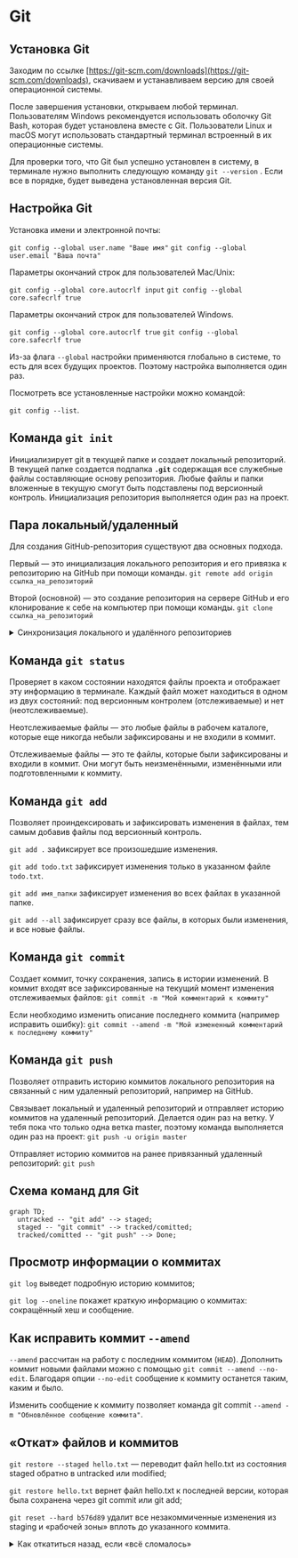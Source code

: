 # Git

## Установка Git

Заходим по ссылке [https://git-scm.com/downloads](https://git-scm.com/downloads), скачиваем и устанавливаем версию для своей операционной системы.

После завершения установки, открываем любой терминал. Пользователям Windows рекомендуется использовать оболочку Git Bash, которая будет установлена вместе с Git. Пользователи Linux и macOS могут использовать стандартный терминал встроенный в их операционные системы.

Для проверки того, что Git был успешно установлен в систему, в терминале нужно выполнить следующую команду `git --version` . Если все в порядке, будет выведена установленная версия Git.

## Настройка Git

Установка имени и электронной почты:

`git config --global user.name "Ваше имя"`
`git config --global user.email "Ваша почта"`

Параметры окончаний строк для пользователей Mac/Unix:

`git config --global core.autocrlf input`
`git config --global core.safecrlf true`

Параметры окончаний строк для пользователей Windows.

`git config --global core.autocrlf true`
`git config --global core.safecrlf true`

Из-за флага `--global` настройки применяются глобально в системе, то есть для всех будущих проектов. Поэтому настройка выполняется один раз.

Посмотреть все установленные настройки можно командой:

`git config --list`.

## Команда **`git init`**

Инициализирует git в текущей папке и создает локальный репозиторий. В текущей папке создается подпапка **`.git`** содержащая все служебные файлы составляющие основу репозитория. Любые файлы и папки вложенные в текущую смогут быть подставлены под версионный контроль. Инициализация репозитория выполняется один раз на проект.

## Пара локальный/удаленный

Для создания GitHub-репозитория существуют два основных подхода.

Первый — это инициализация локального репозитория и его привязка к репозиторию на GitHub при помощи команды.
`git remote add origin ссылка_на_репозиторий`

Второй (основной) — это создание репозитория на сервере GitHub и его клонирование к себе на компьютер при помощи команды.
`git clone ссылка_на_репозиторий`

<details>
<summary>Синхронизация локального и удалённого репозиториев</summary>

`git remote add origin https://github.com/YandexPracticum/first-project.git` (от англ. remote, «удалённый» + add, «добавить») — привяжи локальный репозиторий к удалённому с URL `https://github.com/YandexPracticum/first-project.git`;

`git remote -v` (от англ. verbose, «подробный») — проверь, что репозитории действительно связались;

`git push -u origin main` (от англ. push, «толкать») — в первый раз загрузи все коммиты из локального репозитория в удалённый с названием `origin`.

💡 Ваша ветка может называться master, а не main. Подправьте команду, если это необходимо.

`git push` (от англ. push, «толкать») — загрузи коммиты в удалённый репозиторий после того, как он был привязан с помощью флага `-u`.

</details>

## Команда **`git status`**

Проверяет в каком состоянии находятся файлы проекта и отображает эту информацию в терминале. Каждый файл может находиться в одном из двух состояний: под версионным контролем (отслеживаемые) и нет (неотслеживаемые).

Неотслеживаемые файлы — это любые файлы в рабочем каталоге, которые еще никогда небыли зафиксированы и не входили в коммит.

Отслеживаемые файлы — это те файлы, которые были зафиксированы и входили в коммит. Они могут быть неизменёнными, изменёнными или подготовленными к коммиту.

## Команда **`git add`**

Позволяет проиндексировать и зафиксировать изменения в файлах, тем самым добавив файлы под версионный контроль.

`git add .` зафиксирует все произошедшие изменения.

`git add todo.txt` зафиксирует изменения только в указанном файле `todo.txt`.

`git add имя_папки` зафиксирует изменения во всех файлах в указанной папке.

`git add --all` зафиксирует сразу все файлы, в которых были изменения, и все новые файлы.

## Команда **`git commit`**

Создает коммит, точку сохранения, запись в истории изменений.
В коммит входят все зафиксированные на текущий момент изменения отслеживаемых файлов:
`git commit -m "Мой комментарий к коммиту"`

Если необходимо изменить описание последнего коммита (например исправить ошибку):
`git commit --amend -m "Мой измененный комментарий к последнему коммиту"`

## Команда **`git push`**

Позволяет отправить историю коммитов локального репозитория на связанный с ним удаленный репозиторий, например на GitHub.

Связывает локальный и удаленный репозиторий и отправляет историю коммитов на удаленный репозиторий. Делается один раз на ветку. У тебя пока что только одна ветка master, поэтому команда выполняется один раз на проект:
`git push -u origin master`

Отправляет историю коммитов на ранее привязанный удаленный репозиторий:
`git push`

## Схема команд для Git

```mermaid
graph TD;
  untracked -- "git add" --> staged;
  staged -- "git commit" --> tracked/comitted;
  tracked/comitted -- "git push" --> Done;

```

## Просмотр информации о коммитах

`git log` выведет подробную историю коммитов;

`git log --oneline` покажет краткую информацию о коммитах: сокращённый хеш и сообщение.

## Как исправить коммит **`--amend`**

`--amend` рассчитан на работу с последним коммитом (`HEAD`).
Дополнить коммит новыми файлами можно с помощью `git commit --amend --no-edit`. Благодаря опции `--no-edit` сообщение к коммиту останется таким, каким и было.

Изменить сообщение к коммиту позволяет команда git commit `--amend -m "Обновлённое сообщение коммита"`.

## «Откат» файлов и коммитов

`git restore --staged hello.txt` — переводит файл hello.txt из состояния staged обратно в untracked или modified;

`git restore hello.txt` вернет файл hello.txt к последней версии, которая была сохранена через git commit или git add;

`git reset --hard b576d89` удалит все незакоммиченные изменения из staging и «рабочей зоны» вплоть до указанного коммита.

<details>
 <summary> Как откатиться назад, если «всё сломалось»</summary>

https://practicum.yandex.ru/trainer/git-basics/lesson/78d6157b-a248-4c26-a2f8-5b7bdf270bc4/

Вы сделали коммит, после которого «всё сломалось». Какую команду использовать, чтобы «откатить» репозиторий на более ранний коммит?

`git reset --hard <более ранний коммит>`

Вы добавили изменения в staging area и хотите вернуть их в modified. Какую команду выбрать?

`git restore --staged <файл>`

Вы случайно изменили файл, который вообще не хотели менять. Но в staging его пока не добавили. Какую команду нужно выполнить?

`git restore <файл>`

<details>
## Просмотр изменений

`git diff` — покажет изменения в «рабочей зоне», то есть в `modified`-файлах;

`git diff a9928ab 11bada1` — выведет разницу между двумя коммитами;

`git diff --staged` — покажет изменения, которые добавлены в `staged`-файлах.

## Работа с ветками

`git branch` Показывает список веток и ту в которой мы находимся.

`git branch ИМЯ` Создает новую ветку с наванием ИМЯ.

`git branch -D ИМЯ` Удаляет ветку с названием ИМЯ.

`git checkout ИМЯ` Переходит в ветку с названием ИМЯ.

`git checkout -b ИМЯ` Создает новую ветку с названием ИМЯ и сразу же на нее переключается.

`git push --set-upstream origin ИМЯ-ВЕТКИ` Пушит дочернюю ветку в удаленный репозиторий(это не слияние).

`git merge ИМЯ` Находясь в главной ветке вызвать git merge и название ветки которую сливаем с главной.

`git pull` Забирает все обновления с удаленного репозитория.

## Игнорирование файлов

Практически всегда есть группа файлов, которые вы не только не хотите автоматически добавлять в репозиторий, но и видеть в списках неотслеживаемых. К таким файлам обычно относятся автоматически генерируемые файлы (различные логи, результаты сборки и т.п.). В таком случае, в корне проекта, можно создать файл **`.gitignore`** с перечислением шаблонов соответствующих таким файлам.

# GitHub

Переходим по ссылке http://github.com/, регистрируем учетную запись с приличным ником на рабочую почту. В процессе регистрации выбираем бесплатный план и пропускаем заполнение опросника.

## Создание SSH-ключа

В терминале выполняем команду `ssh -T -p 443 git@ssh.github.com`, если ответ положительный - можно использовать SSH.

Переходим по ссылке [connecting-to-github-with-ssh](https://docs.github.com/en/authentication/connecting-to-github-with-ssh) и выполняем пошаговую инстукцию. SSH-ключ создается один раз для каждого компьютера с которого будем работать с GitHub.

## Команда **`git diff`**

Команда `git diff` сравнит последнюю закоммиченную версию файла с той, что находится в состоянии `modified`.

Команда `git diff --staged` покажет изменения в `staged`-файлах относительно последних закоммиченных версий.

Команда `git diff <коммит1> <коммит2>` сравнивает изменения в двух коммитах.

## Навигация в консоли

`pwd` (от англ. print working directory, «показать рабочую папку») — покажи, в какой я папке;

`ls` (от англ. list directory contents, «отобразить содержимое директории») — покажи файлы и папки в текущей папке;

`ls -a` — покажи также скрытые файлы и папки, названия которых начинаются с символа `.`;

`cd` first-project (от англ. change directory, «сменить директорию») — перейди в папку first-project;

`cd` first-project/html — перейди в папку html, которая находится в папке first-project;

`cd ..` — перейди на уровень выше, в родительскую папку;

`cd ~` — перейди в домашнюю директорию (/Users/Username);

`cd /` — перейди в корневую директорию.
